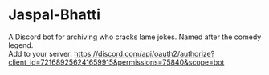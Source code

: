 # Jaspal-Bhatti
A Discord bot for archiving who cracks lame jokes. Named after the comedy legend.  <br/>
Add to your server:  https://discord.com/api/oauth2/authorize?client_id=721689256241659915&permissions=75840&scope=bot
